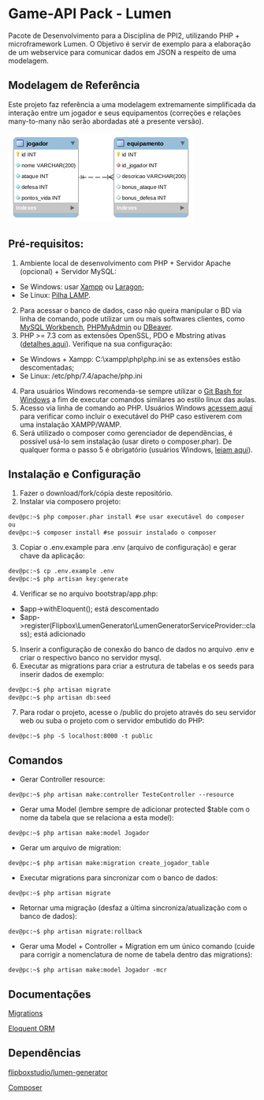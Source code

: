 # Game-API Pack - Lumen

Pacote de Desenvolvimento para a Disciplina de PPI2, utilizando PHP + microframework Lumen. O Objetivo é servir de exemplo para a elaboração de um webservice para comunicar dados em JSON a respeito de uma modelagem.

## Modelagem de Referência 

Este projeto faz referência a uma modelagem extremamente simplificada da interação entre um jogador e seus equipamentos (correções e relações many-to-many não serão abordadas até a presente versão).

![Imagem da Modelagem inicial do sistema](/docs/modelagem-inicial.png)

## Pré-requisitos:

1. Ambiente local de desenvolvimento com PHP + Servidor Apache (opcional) + Servidor MySQL:
- Se Windows: usar [Xampp](https://www.apachefriends.org) ou [Laragon](https://laragon.org/);
- Se Linux: [Pilha LAMP](https://www.digitalocean.com/community/tutorials/how-to-install-linux-apache-mysql-php-lamp-stack-on-ubuntu-20-04-pt).
2. Para acessar o banco de dados, caso não queira manipular o BD via linha de comando, pode utilizar um ou mais softwares clientes, como [MySQL Workbench](https://www.mysql.com/products/workbench/), [PHPMyAdmin](https://www.phpmyadmin.net) ou [DBeaver](https://dbeaver.io/).
3. PHP >= 7.3 com as extensões OpenSSL, PDO e Mbstring ativas ([detalhes aqui](https://lumen.laravel.com/docs/8.x/installation#server-requirements)). Verifique na sua configuração:
- Se Windows + Xampp: C:\xampp\php\php.ini se as extensões estão descomentadas;
- Se Linux: /etc/php/7.4/apache/php.ini
4. Para usuários Windows recomenda-se sempre utilizar o [Git Bash for Windows](https://gitforwindows.org/) a fim de executar comandos similares ao estilo linux das aulas.
5. Acesso via linha de comando ao PHP. Usuários Windows [acessem aqui](https://ichi.pro/pt/adicionar-xampp-php-a-variaveis-de-ambiente-no-windows-10-192554782273742) para verificar como incluir o executável do PHP caso estiverem com uma instalação XAMPP/WAMP.
6. Será utilizado o composer como gerenciador de dependências, é possível usá-lo sem instalação (usar direto o composer.phar). De qualquer forma o passo 5 é obrigatório (usuários Windows, [leiam aqui](https://webdevbr.com.br/fazendo-o-php-funcionar-no-console-cmd-do-windows-instalando-o-composer-e-o-git)). 



## Instalação e Configuração

1. Fazer o download/fork/cópia deste repositório.
2. Instalar via composero projeto:
```console
dev@pc:~$ php composer.phar install #se usar executável do composer
ou
dev@pc:~$ composer install #se possuir instalado o composer
```
3. Copiar o .env.example para .env (arquivo de configuração) e gerar chave da aplicação:
```console
dev@pc:~$ cp .env.example .env
dev@pc:~$ php artisan key:generate
```
4. Verificar se no arquivo bootstrap/app.php:
- $app->withEloquent(); está descomentado
- $app->register(Flipbox\LumenGenerator\LumenGeneratorServiceProvider::class); está adicionado
5. Inserir a configuração de conexão do banco de dados no arquivo .env e criar o respectivo banco no servidor mysql.
6. Executar as migrations para criar a estrutura de tabelas e os seeds para inserir dados de exemplo:
```console
dev@pc:~$ php artisan migrate
dev@pc:~$ php artisan db:seed
```
7. Para rodar o projeto, acesse o /public do projeto através do seu servidor web ou suba o projeto com o servidor embutido do PHP:
```console
dev@pc:~$ php -S localhost:8000 -t public
```


## Comandos
- Gerar Controller resource:
```console
dev@pc:~$ php artisan make:controller TesteController --resource
```
- Gerar uma Model (lembre sempre de adicionar protected $table com o nome da tabela que se relaciona a esta model):
```console
dev@pc:~$ php artisan make:model Jogador
```
- Gerar um arquivo de migration:
```console
dev@pc:~$ php artisan make:migration create_jogador_table
```
- Executar migrations para sincronizar com o banco de dados:
```console
dev@pc:~$ php artisan migrate
```
- Retornar uma migração (desfaz a última sincroniza/atualização com o banco de dados):
```console
dev@pc:~$ php artisan migrate:rollback
```
- Gerar uma Model + Controller + Migration em um único comando (cuide para corrigir a nomenclatura de nome de tabela dentro das migrations):
```console
dev@pc:~$ php artisan make:model Jogador -mcr
```


## Documentações
[Migrations](https://laravel.com/docs/8.x/migrations)

[Eloquent ORM](https://laravel.com/docs/8.x/eloquent)

## Dependências

[flipboxstudio/lumen-generator](https://github.com/flipboxstudio/lumen-generator)

[Composer](https://getcomposer.org)



